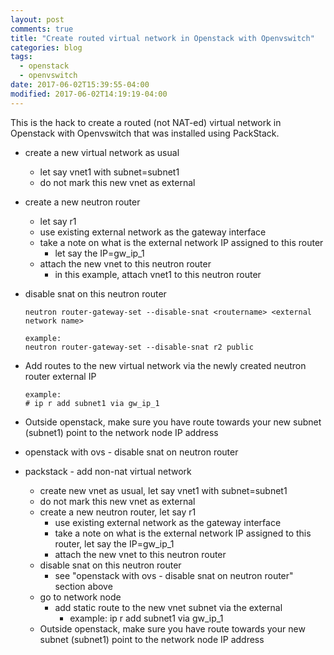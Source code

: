 ```yaml
---
layout: post
comments: true
title: "Create routed virtual network in Openstack with Openvswitch"
categories: blog
tags: 
  - openstack
  - openvswitch
date: 2017-06-02T15:39:55-04:00
modified: 2017-06-02T14:19:19-04:00
---
```


This is the hack to create a routed (not NAT-ed) virtual network in Openstack with Openvswitch that was installed using PackStack.

* create a new virtual network as usual
    * let say vnet1 with subnet=subnet1
    * do not mark this new vnet as external
    
* create a new neutron router
    * let say r1
    * use existing external network as the gateway interface
    * take a note on what is the external network IP assigned to this router
        * let say the IP=gw_ip_1
    * attach the new vnet to this neutron router
        * in this example, attach vnet1 to this neutron router

* disable snat on this neutron router

    ```
    neutron router-gateway-set --disable-snat <routername> <external network name>
    
    example:
    neutron router-gateway-set --disable-snat r2 public
    ```

* Add routes to the new virtual network via the newly created neutron router external IP

    ```
    example: 
    # ip r add subnet1 via gw_ip_1
    ```

* Outside openstack, make sure you have route towards your new subnet (subnet1) point to the network node IP address
    







* openstack with ovs - disable snat on neutron router

    
 
* packstack - add non-nat virtual network
    * create new vnet as usual, let say vnet1 with subnet=subnet1
    * do not mark this new vnet as external
    * create a new neutron router, let say r1
        * use existing external network as the gateway interface
        * take a note on what is the external network IP assigned to this router, let say the IP=gw_ip_1
        * attach the new vnet to this neutron router
    * disable snat on this neutron router
        * see "openstack with ovs - disable snat on neutron router" section above
    * go to network node
        * add static route to the new vnet subnet via the external 
            * example: ip r add subnet1 via gw_ip_1
    * Outside openstack, make sure you have route towards your new subnet (subnet1) point to the network node IP address
    




